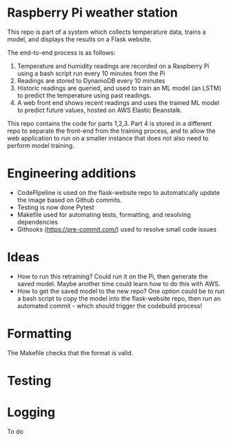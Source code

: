 # Raspberry Pi weather station

This repo is part of a system which collects temperature data, trains a model, and displays the results on a Flask website.

The end-to-end process is as follows:
1. Temperature and humidity readings are recorded on a Raspberry Pi using a bash script run every 10 minutes from the Pi
2. Readings are stored to DynamoDB every 10 minutes
3. Historic readings are queried, and used to train an ML model (an LSTM) to predict the temperature using past readings. 
4. A web front end shows recent readings and uses the trained ML model to predict future values, hosted on AWS Elastic Beanstalk.

This repo contains the code for parts 1,2,3. Part 4 is stored in a different repo to separate the front-end from the training process, and to allow the web application to run on a smaller instance that does not also need to perform model training. 

# Engineering additions

* CodePipeline is used on the flask-website repo to automatically update the image based on Github commits. 
* Testing is now done Pytest
* Makefile used for automating tests, formatting, and resolving dependencies
* Githooks (https://pre-commit.com/) used to resolve small code issues

# Ideas

* How to run this retraining? Could run it on the Pi, then generate the saved model. Maybe another time could learn how to do this with AWS.
* How to get the saved model to the new repo? One option could be to run a bash script to copy the model into the flask-website repo, then run an automated commit - which should trigger the codebuild process!

# Formatting

The Makefile checks that the format is valid. 


# Testing


# Logging

To do 
